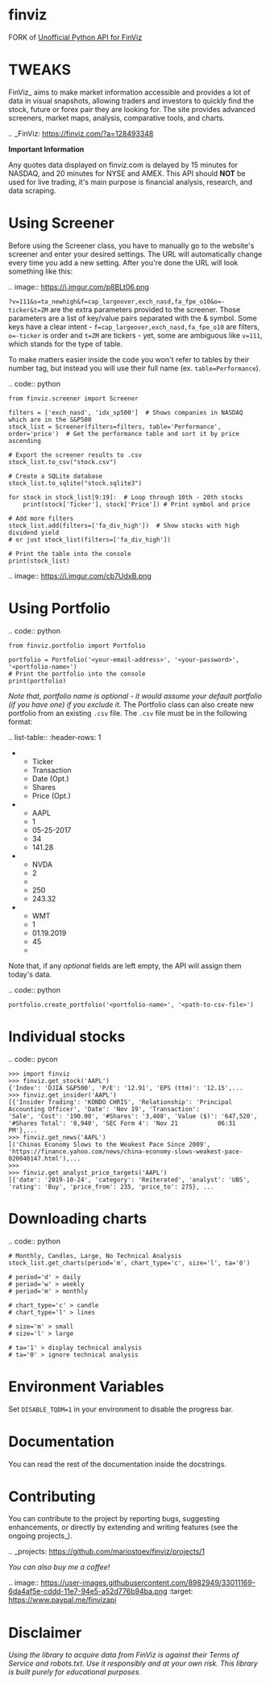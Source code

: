 finviz 
================
FORK of [Unofficial Python API for FinViz]( https://github.com/mariostoev/finviz )

TWEAKS
================
FinViz_ aims to make market information accessible and provides a lot of data in visual snapshots, allowing traders and investors to quickly find the stock, future or forex pair they are looking for. The site provides advanced screeners, market maps, analysis, comparative tools, and charts.

.. _FinViz: https://finviz.com/?a=128493348

**Important Information**

Any quotes data displayed on finviz.com is delayed by 15 minutes for NASDAQ, and 20 minutes for NYSE and AMEX. This API should **NOT** be used for live trading, it's main purpose is financial analysis, research, and data scraping.

Using Screener
===============

Before using the Screener class, you have to manually go to the website's screener and enter your desired settings. The URL will automatically change every time you add a new setting. After you're done the URL will look something like this:

.. image:: https://i.imgur.com/p8BLt06.png

``?v=111&s=ta_newhigh&f=cap_largeover,exch_nasd,fa_fpe_o10&o=-ticker&t=ZM`` are the extra parameters provided to the screener. Those parameters are a list of key/value pairs separated with the & symbol. Some keys have a clear intent - ``f=cap_largeover,exch_nasd,fa_fpe_o10`` are filters, ``o=-ticker`` is order and ``t=ZM`` are tickers - yet, some are ambiguous like ``v=111``, which stands for the type of table. 

To make matters easier inside the code you won't refer to tables by their number tag, but instead you will use their full name (ex. ``table=Performance``).

.. code:: python

    from finviz.screener import Screener

    filters = ['exch_nasd', 'idx_sp500']  # Shows companies in NASDAQ which are in the S&P500
    stock_list = Screener(filters=filters, table='Performance', order='price')  # Get the performance table and sort it by price ascending

    # Export the screener results to .csv 
    stock_list.to_csv("stock.csv")

    # Create a SQLite database 
    stock_list.to_sqlite("stock.sqlite3")

    for stock in stock_list[9:19]:  # Loop through 10th - 20th stocks 
        print(stock['Ticker'], stock['Price']) # Print symbol and price

    # Add more filters
    stock_list.add(filters=['fa_div_high'])  # Show stocks with high dividend yield
    # or just stock_list(filters=['fa_div_high'])

    # Print the table into the console
    print(stock_list)
    
.. image:: https://i.imgur.com/cb7UdxB.png

Using Portfolio
================
.. code:: python

    from finviz.portfolio import Portfolio

    portfolio = Portfolio('<your-email-address>', '<your-password>', '<portfolio-name>')
    # Print the portfolio into the console
    print(portfolio)
    
*Note that, portfolio name is optional - it would assume your default portfolio (if you have one) if you exclude it.*
The Portfolio class can also create new portfolio from an existing ``.csv`` file. The ``.csv`` file must be in the following format:


.. list-table:: 
   :header-rows: 1

   * - Ticker
     - Transaction  
     - Date (Opt.)
     - Shares
     - Price (Opt.)
   * - AAPL
     - 1
     - 05-25-2017
     - 34
     - 141.28
   * - NVDA
     - 2
     - 
     - 250
     - 243.32
   * - WMT
     - 1
     - 01.19.2019
     - 45
     - 
 
Note that, if any *optional* fields are left empty, the API will assign them today's data.

.. code:: python

    portfolio.create_portfolio('<portfolio-name>', '<path-to-csv-file>')

Individual stocks
==================

.. code:: pycon

    >>> import finviz
    >>> finviz.get_stock('AAPL')
    {'Index': 'DJIA S&P500', 'P/E': '12.91', 'EPS (ttm)': '12.15',...
    >>> finviz.get_insider('АAPL')
    [{'Insider Trading': 'KONDO CHRIS', 'Relationship': 'Principal Accounting Officer', 'Date': 'Nov 19', 'Transaction':            'Sale', 'Cost': '190.00', '#Shares': '3,408', 'Value ($)': '647,520', '#Shares Total': '8,940', 'SEC Form 4': 'Nov 21           06:31 PM'},...
    >>> finviz.get_news('AAPL')
    [('Chinas Economy Slows to the Weakest Pace Since 2009', 'https://finance.yahoo.com/news/china-economy-slows-weakest-pace-      020040147.html'),...
    >>>
    >>> finviz.get_analyst_price_targets('AAPL')
    [{'date': '2019-10-24', 'category': 'Reiterated', 'analyst': 'UBS', 'rating': 'Buy', 'price_from': 235, 'price_to': 275}, ...

Downloading charts
===================

.. code:: python
    
    # Monthly, Candles, Large, No Technical Analysis
    stock_list.get_charts(period='m', chart_type='c', size='l', ta='0')
    
    # period='d' > daily 
    # period='w' > weekly
    # period='m' > monthly
    
    # chart_type='c' > candle
    # chart_type='l' > lines
    
    # size='m' > small
    # size='l' > large
    
    # ta='1' > display technical analysis
    # ta='0' > ignore technical analysis
    
Environment Variables
======================

Set ``DISABLE_TQDM=1`` in your environment to disable the progress bar.

Documentation
==============

You can read the rest of the documentation inside the docstrings.

Contributing 
=============
You can contribute to the project by reporting bugs, suggesting enhancements, or directly by extending and writing features (see the ongoing projects_).

.. _projects: https://github.com/mariostoev/finviz/projects/1

*You can also buy me a coffee!*

.. image:: https://user-images.githubusercontent.com/8982949/33011169-6da4af5e-cddd-11e7-94e5-a52d776b94ba.png
        :target: https://www.paypal.me/finvizapi

Disclaimer
================
*Using the library to acquire data from FinViz is against their Terms of Service and robots.txt. Use it responsibly and at your own risk. This library is built purely for educational purposes.*
